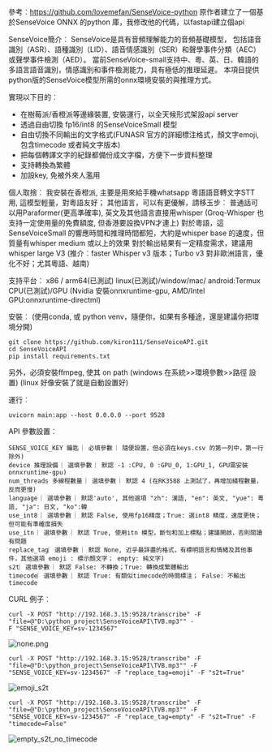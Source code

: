 參考︰https://github.com/lovemefan/SenseVoice-python
原作者建立了一個基於SenseVoice ONNX 的python 庫，我修改他的代碼，以fastapi建立個api

SenseVoice簡介︰
SenseVoice是具有音頻理解能力的音頻基礎模型， 包括語音識別（ASR）、語種識別（LID）、語音情感識別（SER）和聲學事件分類（AEC）或聲學事件檢測（AED）。
當前SenseVoice-small支持中、粵、英、日、韓語的多語言語音識別，情感識別和事件檢測能力，具有極低的推理延遲。 本項目提供python版的SenseVoice模型所需的onnx環境安裝的與推理方式。

實現以下目的︰
- 在樹莓派/香橙派等邊緣裝置, 安裝運行，以全天候形式架設api server 
- 透過自由切換 fp16/int8 的SenseVoiceSmall 模型
- 自由切換不同輸出的文字格式(FUNASR 官方的詳細標注格式，顏文字emoji, 包含timecode 或者純文字版本)
- 把每個轉譯文字的紀錄都備份成文字檔，方便下一步資料整理
- 支持轉換為繁體
- 加設key, 免被外來人濫用

個人取捨︰
我安裝在香橙派, 主要是用來給手機whatsapp 粵語語音轉文字STT 用, 這模型輕量，對粵語友好；
其他語言，可以有更優解，請移玉步︰
普通話可以用Paraformer(更高準確率), 英文及其他語言直接用whisper (Groq-Whisper 也支持一定使用量的免費額度, 但香港要設換VPN才連上)
對於粵語，這SenseVoiceSmall 的響應時間和推理時間都短，大約是whisper base 的速度，但質量有whisper medium 或以上的效果
對於輸出結果有一定精度需求，建議用whisper large V3 (推介︰faster Whisper v3 版本；Turbo v3 對非歐洲語言，優化不好；尤其粵語、越南)

支持平台︰
x86 / arm64(已測試)
linux(已測試)/window/mac/ android:Termux
CPU(已測試)/GPU (Nvidia 安裝onnxruntime-gpu, AMD/Intel GPU:onnxruntime-directml)

安裝︰
(使用conda, 或 python venv，隨便你，如果有多種途，還是建議你把環境分開)
```shell
git clone https://github.com/kiron111/SenseVoiceAPI.git
cd SenseVoiceAPI
pip install requirements.txt
```
另外，必須安裝ffmpeg, 使其 on path (windows 在系統>>環境參數>>路徑 設置) (linux 好像安裝了就是自動設置好)

運行︰
```shell
uvicorn main:app --host 0.0.0.0 --port 9528
```

API 參數設置︰
```
SENSE_VOICE_KEY 鑰匙 ︳必填參數 ︳隨便設置，但必須在keys.csv 的第一列中，第一行除外)
device 推理設備 ︳選填參數 ︳默認 -1 :CPU, 0 :GPU_0, 1:GPU_1, GPU需安裝 onnxruntime-gpu)
num_threads 多線程數量 ︳選填參數 ︳默認 4 (在RK3588 上測試了，再增加綫程數量，反而更慢)
language ︳選填參數 ︳默認'auto', 其他選項 "zh": 漢語, "en": 英文, "yue": 粵語, "ja": 日文, "ko":韓
use_int8 ︳選填參數 ︳默認 False, 使用fp16精度；True: 選int8 精度，速度更快；但可能有準確度損失
use_itn ︳選填參數 ︳默認 True, 使用itn 模型，斷句和加上標點；建議開啟，否則閱讀有問題
replace_tag︳選填參數 ︳默認 None, 近乎最詳盡的格式，有標明語言和情緒及其他事件，其他選項 emoji : 標示顏文字； empty: 純文字)
s2t︳選填參數 ︳默認 False: 不轉換；True: 轉換成繁體輸出
timecode︳選填參數 ︳默認 True: 有類似timecode的時間標注； False: 不輸出timecode
```

CURL 例子︰
```shell
curl -X POST "http://192.168.3.15:9528/transcribe" -F "file=@"D:\python_project\SenseVoiceAPI\TVB.mp3"" -
F "SENSE_VOICE_KEY=sv-1234567"
```
![none.png](https://github.com/kiron111/SenseVoiceAPI/blob/main/screenshots/none.png)

```shell
curl -X POST "http://192.168.3.15:9528/transcribe" -F "file=@"D:\python_project\SenseVoiceAPI\TVB.mp3"" -F "SENSE_VOICE_KEY=sv-1234567" -F "replace_tag=emoji" -F "s2t=True"
```
![emoji_s2t](https://github.com/kiron111/SenseVoiceAPI/blob/main/screenshots/emoji_s2t.png)

```shell
curl -X POST "http://192.168.3.15:9528/transcribe" -F "file=@"D:\python_project\SenseVoiceAPI\TVB.mp3"" -F "SENSE_VOICE_KEY=sv-1234567" -F "replace_tag=empty" -F "s2t=True" -F "timecode=False"
```
![empty_s2t_no_timecode](https://github.com/kiron111/SenseVoiceAPI/blob/main/screenshots/empty_s2t_no_timecode.png)
